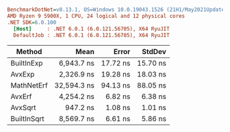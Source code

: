 ``` ini

BenchmarkDotNet=v0.13.1, OS=Windows 10.0.19043.1526 (21H1/May2021Update)
AMD Ryzen 9 5900X, 1 CPU, 24 logical and 12 physical cores
.NET SDK=6.0.100
  [Host]     : .NET 6.0.1 (6.0.121.56705), X64 RyuJIT
  DefaultJob : .NET 6.0.1 (6.0.121.56705), X64 RyuJIT


```
|      Method |        Mean |    Error |   StdDev |
|------------ |------------:|---------:|---------:|
|  BuiltInExp |  6,943.7 ns | 17.72 ns | 15.70 ns |
|      AvxExp |  2,326.9 ns | 19.28 ns | 18.03 ns |
|  MathNetErf | 32,594.3 ns | 94.13 ns | 88.05 ns |
|      AvxErf |  4,254.2 ns |  6.82 ns |  6.38 ns |
|     AvxSqrt |    947.2 ns |  1.08 ns |  1.01 ns |
| BuiltInSqrt |  8,569.7 ns |  6.61 ns |  5.86 ns |
